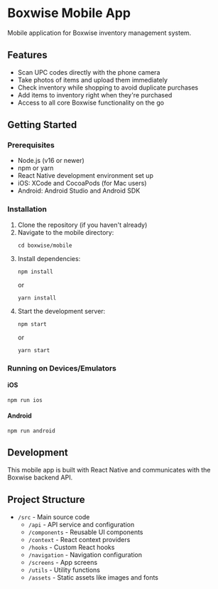 # Boxwise Mobile App

Mobile application for Boxwise inventory management system.

## Features

- Scan UPC codes directly with the phone camera
- Take photos of items and upload them immediately
- Check inventory while shopping to avoid duplicate purchases
- Add items to inventory right when they're purchased
- Access to all core Boxwise functionality on the go

## Getting Started

### Prerequisites

- Node.js (v16 or newer)
- npm or yarn
- React Native development environment set up
- iOS: XCode and CocoaPods (for Mac users)
- Android: Android Studio and Android SDK

### Installation

1. Clone the repository (if you haven't already)
2. Navigate to the mobile directory:
   ```
   cd boxwise/mobile
   ```
3. Install dependencies:
   ```
   npm install
   ```
   or
   ```
   yarn install
   ```
4. Start the development server:
   ```
   npm start
   ```
   or
   ```
   yarn start
   ```

### Running on Devices/Emulators

#### iOS
```
npm run ios
```

#### Android
```
npm run android
```

## Development

This mobile app is built with React Native and communicates with the Boxwise backend API.

## Project Structure

- `/src` - Main source code
  - `/api` - API service and configuration
  - `/components` - Reusable UI components
  - `/context` - React context providers
  - `/hooks` - Custom React hooks
  - `/navigation` - Navigation configuration
  - `/screens` - App screens
  - `/utils` - Utility functions
  - `/assets` - Static assets like images and fonts
